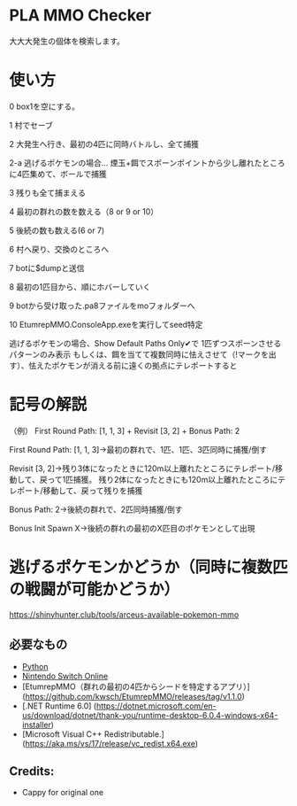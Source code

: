 # PLA MMO Checker
大大大発生の個体を検索します。

# 使い方

0 box1を空にする。

1 村でセーブ

2 大発生へ行き、最初の4匹に同時バトルし、全て捕獲

2-a 逃げるポケモンの場合… 煙玉+餌でスポーンポイントから少し離れたところに4匹集めて、ボールで捕獲

3 残りも全て捕まえる

4 最初の群れの数を数える（8 or 9 or 10）

5 後続の数も数える(6 or 7)

6 村へ戻り、交換のところへ

7 botに$dumpと送信

8 最初の1匹目から、順にホバーしていく

9 botから受け取った.pa8ファイルをmoフォルダーへ

10 EtumrepMMO.ConsoleApp.exeを実行してseed特定


逃げるポケモンの場合、Show Default Paths Only✔で
1匹ずつスポーンさせるパターンのみ表示
もしくは、餌を当てて複数同時に怯えさせて（!マークを出す）、怯えたポケモンが消える前に遠くの拠点にテレポートすると

# 記号の解説
（例）
First Round Path: [1, 1, 3] + Revisit [3, 2] + Bonus Path: 2

First Round Path: [1, 1, 3]→最初の群れで、1匹、1匹、3匹同時に捕獲/倒す

Revisit [3, 2]→残り3体になったときに120m以上離れたところにテレポート/移動して、戻って1匹捕獲。
残り2体になったときにも120m以上離れたところにテレポート/移動して、戻って残りを捕獲

Bonus Path: 2→後続の群れで、2匹同時捕獲/倒す

Bonus Init Spawn X→後続の群れの最初のX匹目のポケモンとして出現


# 逃げるポケモンかどうか（同時に複数匹の戦闘が可能かどうか）
https://shinyhunter.club/tools/arceus-available-pokemon-mmo

## 必要なもの
* [Python](https://www.python.org/downloads/)
* [Nintendo Switch Online](https://www.nintendo.co.jp/hardware/switch/onlineservice/pricing/index.html)
* [EtumrepMMO（群れの最初の4匹からシードを特定するアプリ）] (https://github.com/kwsch/EtumrepMMO/releases/tag/v1.1.0)
* [.NET Runtime 6.0] (https://dotnet.microsoft.com/en-us/download/dotnet/thank-you/runtime-desktop-6.0.4-windows-x64-installer)
* [Microsoft Visual C++ Redistributable.] (https://aka.ms/vs/17/release/vc_redist.x64.exe)

## Credits:
* Cappy for original one
